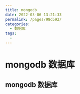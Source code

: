 ```yaml
---
title: mongodb
date: 2022-03-06 13:21:33
permalink: /pages/98d592/
categories:
  - 数据库
tags:
  - 
---
```

# mongodb 数据库

## mongodb 数据库